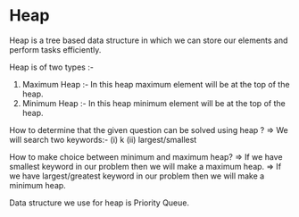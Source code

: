 # Heap

Heap is a tree based data structure in which we can store our elements and perform tasks efficiently.

Heap is of two types :-
1. Maximum Heap :- In this heap maximum element will be at the top of the heap.
2. Minimum Heap :- In this heap minimum element will be at the top of the heap.

How to determine that the given question can be solved using heap ?
=> We will search two keywords:-
(i) k
(ii) largest/smallest

How to make choice between minimum and maximum heap?
=> If we have smallest keyword in our problem then we will make a maximum heap.
=> If we have largest/greatest keyword in our problem then we will make a minimum heap.

Data structure we use for heap is Priority Queue.
